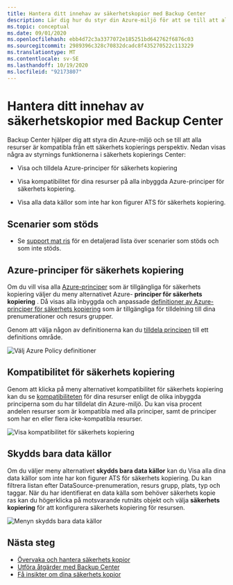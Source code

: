 ```yaml
---
title: Hantera ditt innehav av säkerhetskopior med Backup Center
description: Lär dig hur du styr din Azure-miljö för att se till att alla resurser är kompatibla från ett säkerhets kopierings perspektiv med Backup Center.
ms.topic: conceptual
ms.date: 09/01/2020
ms.openlocfilehash: ebb4d72c3a3377072e185251bd642762f6876c03
ms.sourcegitcommit: 2989396c328c70832dcadc8f435270522c113229
ms.translationtype: MT
ms.contentlocale: sv-SE
ms.lasthandoff: 10/19/2020
ms.locfileid: "92173807"
---
```

# <a name="govern-your-backup-estate-using-backup-center"></a>Hantera ditt innehav av säkerhetskopior med Backup Center

Backup Center hjälper dig att styra din Azure-miljö och se till att alla resurser är kompatibla från ett säkerhets kopierings perspektiv. Nedan visas några av styrnings funktionerna i säkerhets kopierings Center:

* Visa och tilldela Azure-principer för säkerhets kopiering

* Visa kompatibilitet för dina resurser på alla inbyggda Azure-principer för säkerhets kopiering.

* Visa alla data källor som inte har kon figurer ATS för säkerhets kopiering.

## <a name="supported-scenarios"></a>Scenarier som stöds

* Se [support mat ris](backup-center-support-matrix.md) för en detaljerad lista över scenarier som stöds och som inte stöds.

## <a name="azure-policies-for-backup"></a>Azure-principer för säkerhets kopiering

Om du vill visa alla [Azure-principer](../governance/policy/overview.md) som är tillgängliga för säkerhets kopiering väljer du meny alternativet Azure- **principer för säkerhets kopiering** . Då visas alla inbyggda och anpassade [definitioner av Azure-principer för säkerhets kopiering](policy-reference.md) som är tillgängliga för tilldelning till dina prenumerationer och resurs grupper.

Genom att välja någon av definitionerna kan du [tilldela principen](../governance/policy/tutorials/create-and-manage.md#assign-a-policy) till ett definitions område.

![Välj Azure Policy definitioner](./media/backup-center-govern-environment/azure-policy-definitions.png)

## <a name="backup-compliance"></a>Kompatibilitet för säkerhets kopiering

Genom att klicka på meny alternativet kompatibilitet för säkerhets kopiering kan du se [kompatibiliteten](../governance/policy/how-to/get-compliance-data.md) för dina resurser enligt de olika inbyggda principerna som du har tilldelat din Azure-miljö. Du kan visa procent andelen resurser som är kompatibla med alla principer, samt de principer som har en eller flera icke-kompatibla resurser.

![Visa kompatibilitet för säkerhets kopiering](./media/backup-center-govern-environment/azure-policy-compliance.png)

## <a name="protectable-datasources"></a>Skydds bara data källor

Om du väljer meny alternativet **skydds bara data källor** kan du Visa alla dina data källor som inte har kon figurer ATS för säkerhets kopiering. Du kan filtrera listan efter DataSource-prenumeration, resurs grupp, plats, typ och taggar. När du har identifierat en data källa som behöver säkerhets kopie ras kan du högerklicka på motsvarande rutnäts objekt och välja **säkerhets kopiering** för att konfigurera säkerhets kopiering för resursen.

![Menyn skydds bara data källor](./media/backup-center-govern-environment/protectable-datasources.png)

## <a name="next-steps"></a>Nästa steg

* [Övervaka och hantera säkerhets kopior](backup-center-monitor-operate.md)
* [Utföra åtgärder med Backup Center](backup-center-actions.md)
* [Få insikter om dina säkerhets kopior](backup-center-obtain-insights.md)
